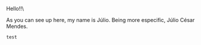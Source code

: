 Hello!!\

As you can see up here, my name is Júlio.
Being more especific, Júlio César Mendes.

```
test
```
